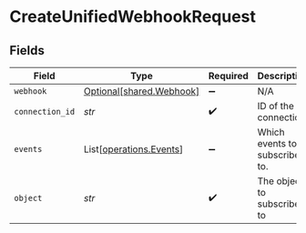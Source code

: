 # CreateUnifiedWebhookRequest


## Fields

| Field                                                        | Type                                                         | Required                                                     | Description                                                  |
| ------------------------------------------------------------ | ------------------------------------------------------------ | ------------------------------------------------------------ | ------------------------------------------------------------ |
| `webhook`                                                    | [Optional[shared.Webhook]](../../models/shared/webhook.md)   | :heavy_minus_sign:                                           | N/A                                                          |
| `connection_id`                                              | *str*                                                        | :heavy_check_mark:                                           | ID of the connection                                         |
| `events`                                                     | List[[operations.Events](../../models/operations/events.md)] | :heavy_minus_sign:                                           | Which events to subscribe to.                                |
| `object`                                                     | *str*                                                        | :heavy_check_mark:                                           | The object to subscribe to                                   |